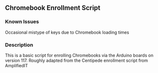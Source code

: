 ## Chromebook Enrollment Script

### Known Issues
Occasional mistype of keys due to Chromebook loading times

### Description
This is a basic script for enrolling Chromebooks via the Arduino boards on version 117. Roughly adapted from the Centipede enrollment script from AmplifiedIT
